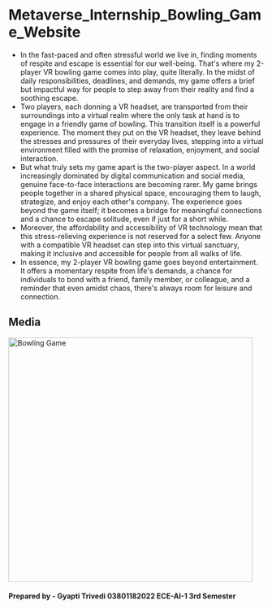 # Metaverse_Internship_Bowling_Game_Website

- In the fast-paced and often stressful world we live in, finding moments of respite and escape is essential for our well-being. That's where my 2-player VR bowling game comes into play, quite literally. In the midst of daily responsibilities, deadlines, and demands, my game offers a brief but impactful way for people to step away from their reality and find a soothing escape.
- Two players, each donning a VR headset, are transported from their surroundings into a virtual realm where the only task at hand is to engage in a friendly game of bowling. This transition itself is a powerful experience. The moment they put on the VR headset, they leave behind the stresses and pressures of their everyday lives, stepping into a virtual environment filled with the promise of relaxation, enjoyment, and social interaction.
- But what truly sets my game apart is the two-player aspect. In a world increasingly dominated by digital communication and social media, genuine face-to-face interactions are becoming rarer. My game brings people together in a shared physical space, encouraging them to laugh, strategize, and enjoy each other's company. The experience goes beyond the game itself; it becomes a bridge for meaningful connections and a chance to escape solitude, even if just for a short while.
- Moreover, the affordability and accessibility of VR technology mean that this stress-relieving experience is not reserved for a select few. Anyone with a compatible VR headset can step into this virtual sanctuary, making it inclusive and accessible for people from all walks of life.
- In essence, my 2-player VR bowling game goes beyond entertainment. It offers a momentary respite from life's demands, a chance for individuals to bond with a friend, family member, or colleague, and a reminder that even amidst chaos, there's always room for leisure and connection.

## Media 
<img width="481" alt="Bowling Game" src="https://github.com/mystryvedi/Metaverse_Internship_Bowling_Game_Website/assets/115182741/36012169-dc7a-45f7-bbce-d00104f68562">

#### Prepared by - Gyapti Trivedi 03801182022 ECE-AI-1 3rd Semester
